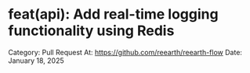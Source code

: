 # feat(api): Add real-time logging functionality using Redis

Category: Pull Request
At: https://github.com/reearth/reearth-flow
Date: January 18, 2025
